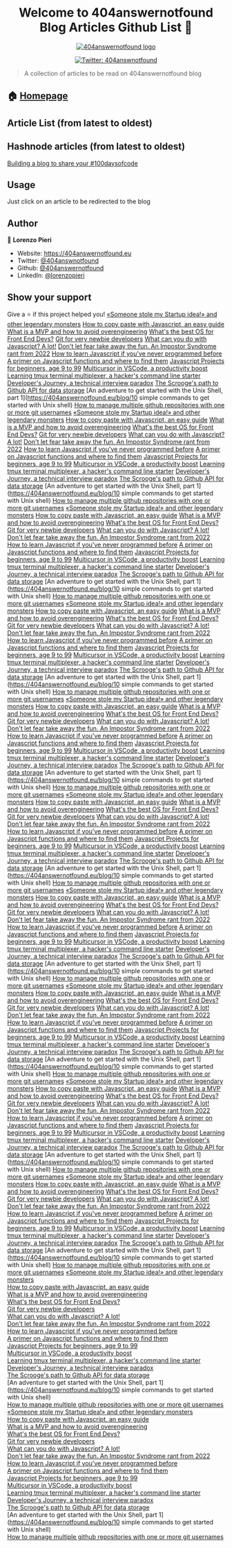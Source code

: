 <h1 align="center">Welcome to 404answernotfound <br/> Blog Articles Github List 👋</h1>

<div align="center">
<a href="404answernotfound.eu" target="_blank">
    <img alt="404answernotfound logo" src="https://camo.githubusercontent.com/8ed054ee6fae0a874adc186d180b67b61656cd7a06ad0a28f2e0e54e5ee4807c/68747470733a2f2f343034616e737765726e6f74666f756e642e65752f5f6e6578742f696d6167653f75726c3d253246737461746963253246696d61676573253246343034616e737765726e6f74666f756e646461726b7468656d652e706e6726773d31323826713d3735" />
  </a>
    </div>
<p align="center">
  <a href="https://twitter.com/404answnotfound" target="_blank">
    <img alt="Twitter: 404answnotfound" src="https://img.shields.io/twitter/follow/404answnotfound.svg?style=social" />
  </a>
</p>

> A collection of articles to be read on 404answernotfound blog

## 🏠 [Homepage](404answernotfound.eu)

## Article List (from latest to oldest)


## Hashnode articles (from latest to oldest)
[Building a blog to share your #100daysofcode](https://404answnotfound.hashnode.dev/building-a-blog-to-share-your-100daysofcode)
## Usage

Just click on an article to be redirected to the blog

## Author

👤 **Lorenzo Pieri**

* Website: https://404answernotfound.eu
* Twitter: [@404answnotfound](https://twitter.com/404answnotfound)
* Github: [@404answernotfound](https://github.com/404answernotfound)
* LinkedIn: [@lorenzopieri](https://linkedin.com/in/lorenzopieri)

## Show your support

Give a ⭐️ if this project helped you!
[«Someone stole my Startup idea!» and other legendary monsters](https://404answernotfound.eu/blog/someone-stole-my-startup-idea-and-other-legendary-monsters)
[How to copy paste with Javascript, an easy guide](https://404answernotfound.eu/blog/how-to-copy-paste-with-javascript-an-easy-guide)
[What is a MVP and how to avoid overengineering](https://404answernotfound.eu/blog/what-is-an-mvp-and-how-to-avoid-overengineering)
[What's the best OS for Front End Devs?](https://404answernotfound.eu/blog/whats-the-best-os-for-web-developers)
[Git for very newbie developers](https://404answernotfound.eu/blog/git-for-very-newbie-developers)
[What can you do with Javascript? A lot!](https://404answernotfound.eu/blog/what-can-you-do-with-javascript-a-lot)
[Don't let fear take away the fun. An Impostor Syndrome rant from 2022](https://404answernotfound.eu/blog/dont-let-fear-take-away-the-fun-an-impostor-syndrom-analysis-from-2022)
[How to learn Javascript if you've never programmed before](https://404answernotfound.eu/blog/how-to-learn-javascript-if-youve-never-programmed-before)
[A primer on Javascript functions and where to find them](https://404answernotfound.eu/blog/a-primer-on-javascript-functions-and-where-to-find-them)
[Javascript Projects for beginners, age 9 to 99](https://404answernotfound.eu/blog/javascript-projects-for-beginners-age-9-to-99)
[Multicursor in VSCode, a productivity boost](https://404answernotfound.eu/blog/multicursor-in-vscode-a-productivity-boost)
[Learning tmux terminal multiplexer, a hacker's command line starter](https://404answernotfound.eu/blog/learning-tmux-terminal-multiplexer-a-hackers-command-line-starter)
[Developer's Journey, a technical interview paradox](https://404answernotfound.eu/blog/developers-journey-a-technical-interview-paradox)
[The Scrooge's path to Github API for data storage](https://404answernotfound.eu/blog/the-scrooges-path-to-github-api-for-data-storage)
[An adventure to get started with the Unix Shell, part 1](https://404answernotfound.eu/blog/10 simple commands to get started with Unix shell)
[How to manage multiple github repositories with one or more git usernames](https://404answernotfound.eu/blog/change-git-user)
[«Someone stole my Startup idea!» and other legendary monsters](https://404answernotfound.eu/blog/someone-stole-my-startup-idea-and-other-legendary-monsters)
[How to copy paste with Javascript, an easy guide](https://404answernotfound.eu/blog/how-to-copy-paste-with-javascript-an-easy-guide)
[What is a MVP and how to avoid overengineering](https://404answernotfound.eu/blog/what-is-an-mvp-and-how-to-avoid-overengineering)
[What's the best OS for Front End Devs?](https://404answernotfound.eu/blog/whats-the-best-os-for-web-developers)
[Git for very newbie developers](https://404answernotfound.eu/blog/git-for-very-newbie-developers)
[What can you do with Javascript? A lot!](https://404answernotfound.eu/blog/what-can-you-do-with-javascript-a-lot)
[Don't let fear take away the fun. An Impostor Syndrome rant from 2022](https://404answernotfound.eu/blog/dont-let-fear-take-away-the-fun-an-impostor-syndrom-analysis-from-2022)
[How to learn Javascript if you've never programmed before](https://404answernotfound.eu/blog/how-to-learn-javascript-if-youve-never-programmed-before)
[A primer on Javascript functions and where to find them](https://404answernotfound.eu/blog/a-primer-on-javascript-functions-and-where-to-find-them)
[Javascript Projects for beginners, age 9 to 99](https://404answernotfound.eu/blog/javascript-projects-for-beginners-age-9-to-99)
[Multicursor in VSCode, a productivity boost](https://404answernotfound.eu/blog/multicursor-in-vscode-a-productivity-boost)
[Learning tmux terminal multiplexer, a hacker's command line starter](https://404answernotfound.eu/blog/learning-tmux-terminal-multiplexer-a-hackers-command-line-starter)
[Developer's Journey, a technical interview paradox](https://404answernotfound.eu/blog/developers-journey-a-technical-interview-paradox)
[The Scrooge's path to Github API for data storage](https://404answernotfound.eu/blog/the-scrooges-path-to-github-api-for-data-storage)
[An adventure to get started with the Unix Shell, part 1](https://404answernotfound.eu/blog/10 simple commands to get started with Unix shell)
[How to manage multiple github repositories with one or more git usernames](https://404answernotfound.eu/blog/change-git-user)
[«Someone stole my Startup idea!» and other legendary monsters](https://404answernotfound.eu/blog/someone-stole-my-startup-idea-and-other-legendary-monsters)
[How to copy paste with Javascript, an easy guide](https://404answernotfound.eu/blog/how-to-copy-paste-with-javascript-an-easy-guide)
[What is a MVP and how to avoid overengineering](https://404answernotfound.eu/blog/what-is-an-mvp-and-how-to-avoid-overengineering)
[What's the best OS for Front End Devs?](https://404answernotfound.eu/blog/whats-the-best-os-for-web-developers)
[Git for very newbie developers](https://404answernotfound.eu/blog/git-for-very-newbie-developers)
[What can you do with Javascript? A lot!](https://404answernotfound.eu/blog/what-can-you-do-with-javascript-a-lot)
[Don't let fear take away the fun. An Impostor Syndrome rant from 2022](https://404answernotfound.eu/blog/dont-let-fear-take-away-the-fun-an-impostor-syndrom-analysis-from-2022)
[How to learn Javascript if you've never programmed before](https://404answernotfound.eu/blog/how-to-learn-javascript-if-youve-never-programmed-before)
[A primer on Javascript functions and where to find them](https://404answernotfound.eu/blog/a-primer-on-javascript-functions-and-where-to-find-them)
[Javascript Projects for beginners, age 9 to 99](https://404answernotfound.eu/blog/javascript-projects-for-beginners-age-9-to-99)
[Multicursor in VSCode, a productivity boost](https://404answernotfound.eu/blog/multicursor-in-vscode-a-productivity-boost)
[Learning tmux terminal multiplexer, a hacker's command line starter](https://404answernotfound.eu/blog/learning-tmux-terminal-multiplexer-a-hackers-command-line-starter)
[Developer's Journey, a technical interview paradox](https://404answernotfound.eu/blog/developers-journey-a-technical-interview-paradox)
[The Scrooge's path to Github API for data storage](https://404answernotfound.eu/blog/the-scrooges-path-to-github-api-for-data-storage)
[An adventure to get started with the Unix Shell, part 1](https://404answernotfound.eu/blog/10 simple commands to get started with Unix shell)
[How to manage multiple github repositories with one or more git usernames](https://404answernotfound.eu/blog/change-git-user)
[«Someone stole my Startup idea!» and other legendary monsters](https://404answernotfound.eu/blog/someone-stole-my-startup-idea-and-other-legendary-monsters)
[How to copy paste with Javascript, an easy guide](https://404answernotfound.eu/blog/how-to-copy-paste-with-javascript-an-easy-guide)
[What is a MVP and how to avoid overengineering](https://404answernotfound.eu/blog/what-is-an-mvp-and-how-to-avoid-overengineering)
[What's the best OS for Front End Devs?](https://404answernotfound.eu/blog/whats-the-best-os-for-web-developers)
[Git for very newbie developers](https://404answernotfound.eu/blog/git-for-very-newbie-developers)
[What can you do with Javascript? A lot!](https://404answernotfound.eu/blog/what-can-you-do-with-javascript-a-lot)
[Don't let fear take away the fun. An Impostor Syndrome rant from 2022](https://404answernotfound.eu/blog/dont-let-fear-take-away-the-fun-an-impostor-syndrom-analysis-from-2022)
[How to learn Javascript if you've never programmed before](https://404answernotfound.eu/blog/how-to-learn-javascript-if-youve-never-programmed-before)
[A primer on Javascript functions and where to find them](https://404answernotfound.eu/blog/a-primer-on-javascript-functions-and-where-to-find-them)
[Javascript Projects for beginners, age 9 to 99](https://404answernotfound.eu/blog/javascript-projects-for-beginners-age-9-to-99)
[Multicursor in VSCode, a productivity boost](https://404answernotfound.eu/blog/multicursor-in-vscode-a-productivity-boost)
[Learning tmux terminal multiplexer, a hacker's command line starter](https://404answernotfound.eu/blog/learning-tmux-terminal-multiplexer-a-hackers-command-line-starter)
[Developer's Journey, a technical interview paradox](https://404answernotfound.eu/blog/developers-journey-a-technical-interview-paradox)
[The Scrooge's path to Github API for data storage](https://404answernotfound.eu/blog/the-scrooges-path-to-github-api-for-data-storage)
[An adventure to get started with the Unix Shell, part 1](https://404answernotfound.eu/blog/10 simple commands to get started with Unix shell)
[How to manage multiple github repositories with one or more git usernames](https://404answernotfound.eu/blog/change-git-user)
[«Someone stole my Startup idea!» and other legendary monsters](https://404answernotfound.eu/blog/someone-stole-my-startup-idea-and-other-legendary-monsters)
[How to copy paste with Javascript, an easy guide](https://404answernotfound.eu/blog/how-to-copy-paste-with-javascript-an-easy-guide)
[What is a MVP and how to avoid overengineering](https://404answernotfound.eu/blog/what-is-an-mvp-and-how-to-avoid-overengineering)
[What's the best OS for Front End Devs?](https://404answernotfound.eu/blog/whats-the-best-os-for-web-developers)
[Git for very newbie developers](https://404answernotfound.eu/blog/git-for-very-newbie-developers)
[What can you do with Javascript? A lot!](https://404answernotfound.eu/blog/what-can-you-do-with-javascript-a-lot)
[Don't let fear take away the fun. An Impostor Syndrome rant from 2022](https://404answernotfound.eu/blog/dont-let-fear-take-away-the-fun-an-impostor-syndrom-analysis-from-2022)
[How to learn Javascript if you've never programmed before](https://404answernotfound.eu/blog/how-to-learn-javascript-if-youve-never-programmed-before)
[A primer on Javascript functions and where to find them](https://404answernotfound.eu/blog/a-primer-on-javascript-functions-and-where-to-find-them)
[Javascript Projects for beginners, age 9 to 99](https://404answernotfound.eu/blog/javascript-projects-for-beginners-age-9-to-99)
[Multicursor in VSCode, a productivity boost](https://404answernotfound.eu/blog/multicursor-in-vscode-a-productivity-boost)
[Learning tmux terminal multiplexer, a hacker's command line starter](https://404answernotfound.eu/blog/learning-tmux-terminal-multiplexer-a-hackers-command-line-starter)
[Developer's Journey, a technical interview paradox](https://404answernotfound.eu/blog/developers-journey-a-technical-interview-paradox)
[The Scrooge's path to Github API for data storage](https://404answernotfound.eu/blog/the-scrooges-path-to-github-api-for-data-storage)
[An adventure to get started with the Unix Shell, part 1](https://404answernotfound.eu/blog/10 simple commands to get started with Unix shell)
[How to manage multiple github repositories with one or more git usernames](https://404answernotfound.eu/blog/change-git-user)
[«Someone stole my Startup idea!» and other legendary monsters](https://404answernotfound.eu/blog/someone-stole-my-startup-idea-and-other-legendary-monsters)
[How to copy paste with Javascript, an easy guide](https://404answernotfound.eu/blog/how-to-copy-paste-with-javascript-an-easy-guide)
[What is a MVP and how to avoid overengineering](https://404answernotfound.eu/blog/what-is-an-mvp-and-how-to-avoid-overengineering)
[What's the best OS for Front End Devs?](https://404answernotfound.eu/blog/whats-the-best-os-for-web-developers)
[Git for very newbie developers](https://404answernotfound.eu/blog/git-for-very-newbie-developers)
[What can you do with Javascript? A lot!](https://404answernotfound.eu/blog/what-can-you-do-with-javascript-a-lot)
[Don't let fear take away the fun. An Impostor Syndrome rant from 2022](https://404answernotfound.eu/blog/dont-let-fear-take-away-the-fun-an-impostor-syndrom-analysis-from-2022)
[How to learn Javascript if you've never programmed before](https://404answernotfound.eu/blog/how-to-learn-javascript-if-youve-never-programmed-before)
[A primer on Javascript functions and where to find them](https://404answernotfound.eu/blog/a-primer-on-javascript-functions-and-where-to-find-them)
[Javascript Projects for beginners, age 9 to 99](https://404answernotfound.eu/blog/javascript-projects-for-beginners-age-9-to-99)
[Multicursor in VSCode, a productivity boost](https://404answernotfound.eu/blog/multicursor-in-vscode-a-productivity-boost)
[Learning tmux terminal multiplexer, a hacker's command line starter](https://404answernotfound.eu/blog/learning-tmux-terminal-multiplexer-a-hackers-command-line-starter)
[Developer's Journey, a technical interview paradox](https://404answernotfound.eu/blog/developers-journey-a-technical-interview-paradox)
[The Scrooge's path to Github API for data storage](https://404answernotfound.eu/blog/the-scrooges-path-to-github-api-for-data-storage)
[An adventure to get started with the Unix Shell, part 1](https://404answernotfound.eu/blog/10 simple commands to get started with Unix shell)
[How to manage multiple github repositories with one or more git usernames](https://404answernotfound.eu/blog/change-git-user)
[«Someone stole my Startup idea!» and other legendary monsters](https://404answernotfound.eu/blog/someone-stole-my-startup-idea-and-other-legendary-monsters)
[How to copy paste with Javascript, an easy guide](https://404answernotfound.eu/blog/how-to-copy-paste-with-javascript-an-easy-guide)
[What is a MVP and how to avoid overengineering](https://404answernotfound.eu/blog/what-is-an-mvp-and-how-to-avoid-overengineering)
[What's the best OS for Front End Devs?](https://404answernotfound.eu/blog/whats-the-best-os-for-web-developers)
[Git for very newbie developers](https://404answernotfound.eu/blog/git-for-very-newbie-developers)
[What can you do with Javascript? A lot!](https://404answernotfound.eu/blog/what-can-you-do-with-javascript-a-lot)
[Don't let fear take away the fun. An Impostor Syndrome rant from 2022](https://404answernotfound.eu/blog/dont-let-fear-take-away-the-fun-an-impostor-syndrom-analysis-from-2022)
[How to learn Javascript if you've never programmed before](https://404answernotfound.eu/blog/how-to-learn-javascript-if-youve-never-programmed-before)
[A primer on Javascript functions and where to find them](https://404answernotfound.eu/blog/a-primer-on-javascript-functions-and-where-to-find-them)
[Javascript Projects for beginners, age 9 to 99](https://404answernotfound.eu/blog/javascript-projects-for-beginners-age-9-to-99)
[Multicursor in VSCode, a productivity boost](https://404answernotfound.eu/blog/multicursor-in-vscode-a-productivity-boost)
[Learning tmux terminal multiplexer, a hacker's command line starter](https://404answernotfound.eu/blog/learning-tmux-terminal-multiplexer-a-hackers-command-line-starter)
[Developer's Journey, a technical interview paradox](https://404answernotfound.eu/blog/developers-journey-a-technical-interview-paradox)
[The Scrooge's path to Github API for data storage](https://404answernotfound.eu/blog/the-scrooges-path-to-github-api-for-data-storage)
[An adventure to get started with the Unix Shell, part 1](https://404answernotfound.eu/blog/10 simple commands to get started with Unix shell)
[How to manage multiple github repositories with one or more git usernames](https://404answernotfound.eu/blog/change-git-user)
[«Someone stole my Startup idea!» and other legendary monsters](https://404answernotfound.eu/blog/someone-stole-my-startup-idea-and-other-legendary-monsters)
[How to copy paste with Javascript, an easy guide](https://404answernotfound.eu/blog/how-to-copy-paste-with-javascript-an-easy-guide)
[What is a MVP and how to avoid overengineering](https://404answernotfound.eu/blog/what-is-an-mvp-and-how-to-avoid-overengineering)
[What's the best OS for Front End Devs?](https://404answernotfound.eu/blog/whats-the-best-os-for-web-developers)
[Git for very newbie developers](https://404answernotfound.eu/blog/git-for-very-newbie-developers)
[What can you do with Javascript? A lot!](https://404answernotfound.eu/blog/what-can-you-do-with-javascript-a-lot)
[Don't let fear take away the fun. An Impostor Syndrome rant from 2022](https://404answernotfound.eu/blog/dont-let-fear-take-away-the-fun-an-impostor-syndrom-analysis-from-2022)
[How to learn Javascript if you've never programmed before](https://404answernotfound.eu/blog/how-to-learn-javascript-if-youve-never-programmed-before)
[A primer on Javascript functions and where to find them](https://404answernotfound.eu/blog/a-primer-on-javascript-functions-and-where-to-find-them)
[Javascript Projects for beginners, age 9 to 99](https://404answernotfound.eu/blog/javascript-projects-for-beginners-age-9-to-99)
[Multicursor in VSCode, a productivity boost](https://404answernotfound.eu/blog/multicursor-in-vscode-a-productivity-boost)
[Learning tmux terminal multiplexer, a hacker's command line starter](https://404answernotfound.eu/blog/learning-tmux-terminal-multiplexer-a-hackers-command-line-starter)
[Developer's Journey, a technical interview paradox](https://404answernotfound.eu/blog/developers-journey-a-technical-interview-paradox)
[The Scrooge's path to Github API for data storage](https://404answernotfound.eu/blog/the-scrooges-path-to-github-api-for-data-storage)
[An adventure to get started with the Unix Shell, part 1](https://404answernotfound.eu/blog/10 simple commands to get started with Unix shell)
[How to manage multiple github repositories with one or more git usernames](https://404answernotfound.eu/blog/change-git-user)
[«Someone stole my Startup idea!» and other legendary monsters](https://404answernotfound.eu/blog/someone-stole-my-startup-idea-and-other-legendary-monsters)
[How to copy paste with Javascript, an easy guide](https://404answernotfound.eu/blog/how-to-copy-paste-with-javascript-an-easy-guide)
[What is a MVP and how to avoid overengineering](https://404answernotfound.eu/blog/what-is-an-mvp-and-how-to-avoid-overengineering)
[What's the best OS for Front End Devs?](https://404answernotfound.eu/blog/whats-the-best-os-for-web-developers)
[Git for very newbie developers](https://404answernotfound.eu/blog/git-for-very-newbie-developers)
[What can you do with Javascript? A lot!](https://404answernotfound.eu/blog/what-can-you-do-with-javascript-a-lot)
[Don't let fear take away the fun. An Impostor Syndrome rant from 2022](https://404answernotfound.eu/blog/dont-let-fear-take-away-the-fun-an-impostor-syndrom-analysis-from-2022)
[How to learn Javascript if you've never programmed before](https://404answernotfound.eu/blog/how-to-learn-javascript-if-youve-never-programmed-before)
[A primer on Javascript functions and where to find them](https://404answernotfound.eu/blog/a-primer-on-javascript-functions-and-where-to-find-them)
[Javascript Projects for beginners, age 9 to 99](https://404answernotfound.eu/blog/javascript-projects-for-beginners-age-9-to-99)
[Multicursor in VSCode, a productivity boost](https://404answernotfound.eu/blog/multicursor-in-vscode-a-productivity-boost)
[Learning tmux terminal multiplexer, a hacker's command line starter](https://404answernotfound.eu/blog/learning-tmux-terminal-multiplexer-a-hackers-command-line-starter)
[Developer's Journey, a technical interview paradox](https://404answernotfound.eu/blog/developers-journey-a-technical-interview-paradox)
[The Scrooge's path to Github API for data storage](https://404answernotfound.eu/blog/the-scrooges-path-to-github-api-for-data-storage)
[An adventure to get started with the Unix Shell, part 1](https://404answernotfound.eu/blog/10 simple commands to get started with Unix shell)
[How to manage multiple github repositories with one or more git usernames](https://404answernotfound.eu/blog/change-git-user)
[«Someone stole my Startup idea!» and other legendary monsters](https://404answernotfound.eu/blog/someone-stole-my-startup-idea-and-other-legendary-monsters)  [How to copy paste with Javascript, an easy guide](https://404answernotfound.eu/blog/how-to-copy-paste-with-javascript-an-easy-guide)  [What is a MVP and how to avoid overengineering](https://404answernotfound.eu/blog/what-is-an-mvp-and-how-to-avoid-overengineering)  [What's the best OS for Front End Devs?](https://404answernotfound.eu/blog/whats-the-best-os-for-web-developers)  [Git for very newbie developers](https://404answernotfound.eu/blog/git-for-very-newbie-developers)  [What can you do with Javascript? A lot!](https://404answernotfound.eu/blog/what-can-you-do-with-javascript-a-lot)  [Don't let fear take away the fun. An Impostor Syndrome rant from 2022](https://404answernotfound.eu/blog/dont-let-fear-take-away-the-fun-an-impostor-syndrom-analysis-from-2022)  [How to learn Javascript if you've never programmed before](https://404answernotfound.eu/blog/how-to-learn-javascript-if-youve-never-programmed-before)  [A primer on Javascript functions and where to find them](https://404answernotfound.eu/blog/a-primer-on-javascript-functions-and-where-to-find-them)  [Javascript Projects for beginners, age 9 to 99](https://404answernotfound.eu/blog/javascript-projects-for-beginners-age-9-to-99)  [Multicursor in VSCode, a productivity boost](https://404answernotfound.eu/blog/multicursor-in-vscode-a-productivity-boost)  [Learning tmux terminal multiplexer, a hacker's command line starter](https://404answernotfound.eu/blog/learning-tmux-terminal-multiplexer-a-hackers-command-line-starter)  [Developer's Journey, a technical interview paradox](https://404answernotfound.eu/blog/developers-journey-a-technical-interview-paradox)  [The Scrooge's path to Github API for data storage](https://404answernotfound.eu/blog/the-scrooges-path-to-github-api-for-data-storage)  [An adventure to get started with the Unix Shell, part 1](https://404answernotfound.eu/blog/10 simple commands to get started with Unix shell)  [How to manage multiple github repositories with one or more git usernames](https://404answernotfound.eu/blog/change-git-user)  [«Someone stole my Startup idea!» and other legendary monsters](https://404answernotfound.eu/blog/someone-stole-my-startup-idea-and-other-legendary-monsters)<br/>  [How to copy paste with Javascript, an easy guide](https://404answernotfound.eu/blog/how-to-copy-paste-with-javascript-an-easy-guide)<br/>  [What is a MVP and how to avoid overengineering](https://404answernotfound.eu/blog/what-is-an-mvp-and-how-to-avoid-overengineering)<br/>  [What's the best OS for Front End Devs?](https://404answernotfound.eu/blog/whats-the-best-os-for-web-developers)<br/>  [Git for very newbie developers](https://404answernotfound.eu/blog/git-for-very-newbie-developers)<br/>  [What can you do with Javascript? A lot!](https://404answernotfound.eu/blog/what-can-you-do-with-javascript-a-lot)<br/>  [Don't let fear take away the fun. An Impostor Syndrome rant from 2022](https://404answernotfound.eu/blog/dont-let-fear-take-away-the-fun-an-impostor-syndrom-analysis-from-2022)<br/>  [How to learn Javascript if you've never programmed before](https://404answernotfound.eu/blog/how-to-learn-javascript-if-youve-never-programmed-before)<br/>  [A primer on Javascript functions and where to find them](https://404answernotfound.eu/blog/a-primer-on-javascript-functions-and-where-to-find-them)<br/>  [Javascript Projects for beginners, age 9 to 99](https://404answernotfound.eu/blog/javascript-projects-for-beginners-age-9-to-99)<br/>  [Multicursor in VSCode, a productivity boost](https://404answernotfound.eu/blog/multicursor-in-vscode-a-productivity-boost)<br/>  [Learning tmux terminal multiplexer, a hacker's command line starter](https://404answernotfound.eu/blog/learning-tmux-terminal-multiplexer-a-hackers-command-line-starter)<br/>  [Developer's Journey, a technical interview paradox](https://404answernotfound.eu/blog/developers-journey-a-technical-interview-paradox)<br/>  [The Scrooge's path to Github API for data storage](https://404answernotfound.eu/blog/the-scrooges-path-to-github-api-for-data-storage)<br/>  [An adventure to get started with the Unix Shell, part 1](https://404answernotfound.eu/blog/10 simple commands to get started with Unix shell)<br/>  [How to manage multiple github repositories with one or more git usernames](https://404answernotfound.eu/blog/change-git-user)<br/>  [«Someone stole my Startup idea!» and other legendary monsters](https://404answernotfound.eu/blog/someone-stole-my-startup-idea-and-other-legendary-monsters)<br/>  [How to copy paste with Javascript, an easy guide](https://404answernotfound.eu/blog/how-to-copy-paste-with-javascript-an-easy-guide)<br/>  [What is a MVP and how to avoid overengineering](https://404answernotfound.eu/blog/what-is-an-mvp-and-how-to-avoid-overengineering)<br/>  [What's the best OS for Front End Devs?](https://404answernotfound.eu/blog/whats-the-best-os-for-web-developers)<br/>  [Git for very newbie developers](https://404answernotfound.eu/blog/git-for-very-newbie-developers)<br/>  [What can you do with Javascript? A lot!](https://404answernotfound.eu/blog/what-can-you-do-with-javascript-a-lot)<br/>  [Don't let fear take away the fun. An Impostor Syndrome rant from 2022](https://404answernotfound.eu/blog/dont-let-fear-take-away-the-fun-an-impostor-syndrom-analysis-from-2022)<br/>  [How to learn Javascript if you've never programmed before](https://404answernotfound.eu/blog/how-to-learn-javascript-if-youve-never-programmed-before)<br/>  [A primer on Javascript functions and where to find them](https://404answernotfound.eu/blog/a-primer-on-javascript-functions-and-where-to-find-them)<br/>  [Javascript Projects for beginners, age 9 to 99](https://404answernotfound.eu/blog/javascript-projects-for-beginners-age-9-to-99)<br/>  [Multicursor in VSCode, a productivity boost](https://404answernotfound.eu/blog/multicursor-in-vscode-a-productivity-boost)<br/>  [Learning tmux terminal multiplexer, a hacker's command line starter](https://404answernotfound.eu/blog/learning-tmux-terminal-multiplexer-a-hackers-command-line-starter)<br/>  [Developer's Journey, a technical interview paradox](https://404answernotfound.eu/blog/developers-journey-a-technical-interview-paradox)<br/>  [The Scrooge's path to Github API for data storage](https://404answernotfound.eu/blog/the-scrooges-path-to-github-api-for-data-storage)<br/>  [An adventure to get started with the Unix Shell, part 1](https://404answernotfound.eu/blog/10 simple commands to get started with Unix shell)<br/>  [How to manage multiple github repositories with one or more git usernames](https://404answernotfound.eu/blog/change-git-user)<br/>  